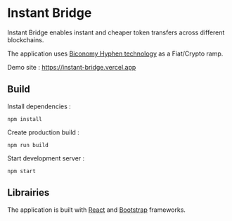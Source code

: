 # Instant Bridge

Instant Bridge enables instant and cheaper token transfers across different blockchains.

The application uses [Biconomy Hyphen technology](https://docs.biconomy.io/products/hyphen-instant-cross-chain-transfers) as a Fiat/Crypto ramp.

Demo site : https://instant-bridge.vercel.app

## Build

Install dependencies :
```
npm install
```

Create production build :
```
npm run build
```

Start development server :
```
npm start
```

## Librairies

The application is built with [React](https://reactjs.org) and [Bootstrap](https://getbootstrap.com/) frameworks.